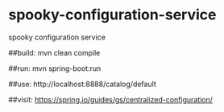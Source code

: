 # spooky-configuration-service
spooky configuration service

##build: 
mvn clean compile

##run: 
mvn spring-boot:run

##use: 
http://localhost:8888/catalog/default

##visit:
https://spring.io/guides/gs/centralized-configuration/
